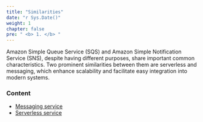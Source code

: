 ```yaml
---
title: "Similarities"
date: "r Sys.Date()"
weight: 1
chapter: false
pre: " <b> 1. </b> "
---
```


Amazon Simple Queue Service (SQS) and Amazon Simple Notification Service (SNS), despite having different purposes, share important common characteristics. Two prominent similarities between them are serverless and messaging, which enhance scalability and facilitate easy integration into modern systems.

### Content
  - [Messaging service](1.2-messaging/)
  - [Serverless service](1.1-serverless/)
